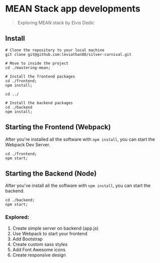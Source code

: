 # MEAN Stack app developments
>Exploring MEAN stack by Elvis Dedic

## Install

```
# Clone the repository to your local machine
git clone git@github.com:leviathan88/silver-carnival.git

# Move to inside the project
cd ./mastering-mean;

# Install the frontend packages
cd ./frontend;
npm install;

cd ../

# Install the backend packages
cd ./backend
npm install;
```

## Starting the Frontend (Webpack)
After you're installed all the software with `npm install`, you can start the Webpack Dev Server.

```
cd ./frontend;
npm start;
```

## Starting the Backend (Node)
After you've install all the software with `npm install`, you can start the backend.

```
cd ./backend;
npm start;
```

### Explored:
1. Create simple server on backend (app.js)
2. Use Webpack to start your frontend
3. Add Bootstrap
4. Create custom sass styles
5. Add Font Awesome icons
6. Create responsive design
